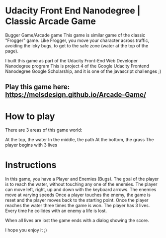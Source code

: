 
# Udacity Front End Nanodegree  | Classic Arcade Game

Bugger Game/Arcade game
This game is similar game of the classic "Frogger" game. Like Frogger, you move your character across traffic, avoiding the icky bugs, to get to the safe zone (water at the top of the page).

I built this game as part of the Udacity Front-End Web Developer Nanodegree program
This is project 4 of the Google Udacity Frontend Nanodegree Google Scholarship, and it is one of the javascript challenges ;)

## Play this game here: https://melsdesign.github.io/Arcade-Game/

# How to play
There are 3 areas of this game world:

At the top, the water
In the middle, the path
At the bottom, the grass
The player begins with 3 lives

# Instructions
In this game, you have a Player and Enemies (Bugs). 
The goal of the player is to reach the water, without touching any one of the enemies. 
The player can move left, right, up and down with the keyboard arrows. 
The enemies move at varying speeds 
Once a player touches the  enemy, the game is reset and the player moves back to the starting point. 
Once the player reaches the water three times the game is won.
The player has 3 lives. Every time he collides with an enemy a life is lost.

When all lives are lost the game ends with a dialog showing the score.

I hope you enjoy it ;)
